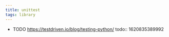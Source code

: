 ```yaml
---
title: unittest
tags: library
---
```


- TODO https://testdriven.io/blog/testing-python/
  todo:: 1620835389992